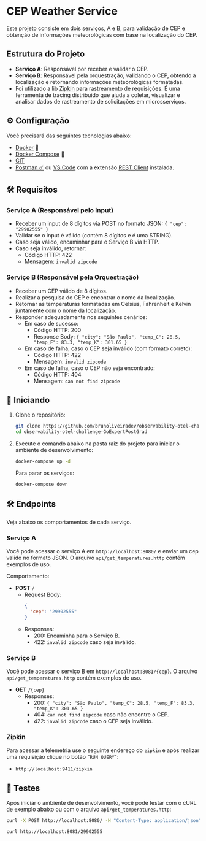 # CEP Weather Service

Este projeto consiste em dois serviços, A e B, para validação de CEP e obtenção de informações meteorológicas com base na localização do CEP. 

## Estrutura do Projeto

- **Serviço A**: Responsável por receber e validar o CEP.
- **Serviço B**: Responsável pela orquestração, validando o CEP, obtendo a localização e retornando informações meteorológicas formatadas.
- Foi utilizado a lib [Zipkin](https://zipkin.io/) para rastreamento de requisições. É uma ferramenta de tracing distribuido que ajuda a coletar, visualizar e analisar dados de rastreamento de solicitações em microsserviços.

## ⚙️ Configuração

Você precisará das seguintes tecnologias abaixo:

- [Docker](https://docs.docker.com/get-docker/) 🐳
- [Docker Compose](https://docs.docker.com/compose/install/) 🐳
- [GIT](https://git-scm.com/downloads)
- [Postman ☄️](https://www.postman.com/downloads/) ou [VS Code](https://code.visualstudio.com/download) com a
  extensão [REST Client](https://marketplace.visualstudio.com/items?itemName=humao.rest-client) instalada.

## 🛠️ Requisitos

### Serviço A (Responsável pelo Input)
- Receber um input de 8 dígitos via POST no formato JSON: `{ "cep": "29902555" }`
- Validar se o input é válido (contém 8 dígitos e é uma STRING).
- Caso seja válido, encaminhar para o Serviço B via HTTP.
- Caso seja inválido, retornar:
    - Código HTTP: 422
    - Mensagem: `invalid zipcode`

### Serviço B (Responsável pela Orquestração)
- Receber um CEP válido de 8 dígitos.
- Realizar a pesquisa do CEP e encontrar o nome da localização.
- Retornar as temperaturas formatadas em Celsius, Fahrenheit e Kelvin juntamente com o nome da localização.
- Responder adequadamente nos seguintes cenários:
    - Em caso de sucesso:
        - Código HTTP: 200
        - Response Body: `{ "city": "São Paulo", "temp_C": 28.5, "temp_F": 83.3, "temp_K": 301.65 }`
    - Em caso de falha, caso o CEP seja inválido (com formato correto):
        - Código HTTP: 422
        - Mensagem: `invalid zipcode`
    - Em caso de falha, caso o CEP não seja encontrado:
        - Código HTTP: 404
        - Mensagem: `can not find zipcode`

## 🚀 Iniciando

1. Clone o repositório:
    ```sh
    git clone https://github.com/brunoliveiradev/observability-otel-challenge-GoExpertPostGrad.git
    cd observability-otel-challenge-GoExpertPostGrad
    ```

2. Execute o comando abaixo na pasta raiz do projeto para iniciar o ambiente de desenvolvimento:
    ```sh
    docker-compose up -d
    ```
   
    Para parar os serviços:
    ```sh
    docker-compose down
    ```


## 🛠️ Endpoints

Veja abaixo os comportamentos de cada serviço.

### Serviço A

Você pode acessar o serviço A em `http://localhost:8080/` e enviar um cep valido no formato JSON. O arquivo `api/get_temperatures.http` contém exemplos de uso.

Comportamento:
- **POST** `/`
    - Request Body:
      ```json
      {
        "cep": "29902555"
      }
      ```
    - Responses:
        - 200: Encaminha para o Serviço B.
        - 422: `invalid zipcode` caso seja inválido.

### Serviço B

Você pode acessar o serviço B em `http://localhost:8081/{cep}`. O arquivo `api/get_temperatures.http` contém exemplos de uso.
- **GET** `/{cep}`
    - Responses:
        - 200: `{ "city": "São Paulo", "temp_C": 28.5, "temp_F": 83.3, "temp_K": 301.65 }`
        - 404: `can not find zipcode` caso não encontre o CEP.
        - 422: `invalid zipcode` caso o CEP seja inválido.


### Zipkin
Para acessar a telemetria use o seguinte endereço do `zipkin` e após realizar uma requisição clique no botão "`RUN QUERY`":
- `http://localhost:9411/zipkin`


## 🧪 Testes

Após iniciar o ambiente de desenvolvimento, você pode testar com o cURL de exemplo abaixo ou com o arquivo `api/get_temperatures.http`:

```sh
curl -X POST http://localhost:8080/ -H "Content-Type: application/json" -d '{"cep": "01001000"}'
```

```sh
curl http://localhost:8081/29902555
```